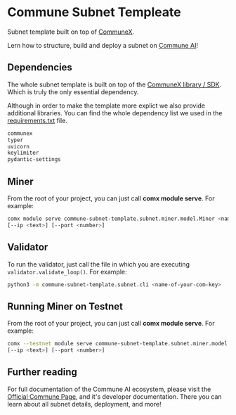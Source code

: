 # Commune Subnet Templeate

Subnet template built on top of [CommuneX](https://github.com/agicommies/communex).

Lern how to structure, build and deploy a subnet on [Commune AI](https://communeai.org/)!

## Dependencies

The whole subnet template is built on top of the [CommuneX library / SDK](https://github.com/agicommies/communex).
Which is truly the only essential dependency.

Although in order to make the template more explict we also provide additional libraries.
You can find the whole dependency list we used in the [requirements.txt](./requirements.txt) file.

```txt
communex
typer
uvicorn
keylimiter
pydantic-settings
```

## Miner

From the root of your project, you can just call **comx module serve**. For example:

```sh
comx module serve commune-subnet-template.subnet.miner.model.Miner <name-of-your-com-key> [--subnets-whitelist <your-subnet-netuid>] \
[--ip <text>] [--port <number>]
```

## Validator

To run the validator, just call the file in which you are executing `validator.validate_loop()`. For example:

```sh
python3 -m commune-subnet-template.subnet.cli <name-of-your-com-key>
```


## Running Miner on Testnet

From the root of your project, you can just call **comx module serve**. For example:

```sh
comx --testnet module serve commune-subnet-template.subnet.miner.model.Miner <name-of-your-com-key> [--subnets-whitelist <your-subnet-netuid>] \
[--ip <text>] [--port <number>]
```

## Further reading

For full documentation of the Commune AI ecosystem, please visit the [Official Commune Page](https://communeai.org/), and it's developer documentation. There you can learn about all subnet details, deployment, and more!
